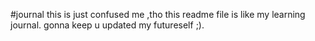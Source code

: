 #journal
this is just confused me ,tho this readme file is like my learning journal.
gonna keep u updated my futureself ;).


